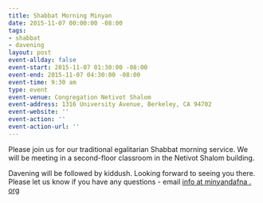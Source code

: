 ```yaml
---
title: Shabbat Morning Minyan
date: 2015-11-07 00:00:00 -08:00
tags:
- shabbat
- davening
layout: post
event-allday: false
event-start: 2015-11-07 01:30:00 -08:00
event-end: 2015-11-07 04:30:00 -08:00
event-time: 9:30 am
type: event
event-venue: Congregation Netivot Shalom
event-address: 1316 University Avenue, Berkeley, CA 94702
event-website: ''
event-action: ''
event-action-url: ''
---
```


Please join us for our traditional egalitarian Shabbat morning service. We will be meeting in a second-floor classroom in the Netivot Shalom building.

Davening will be followed by kiddush. Looking forward to seeing you there. Please let us know if you have any questions - email [info at minyandafna . org](mailto:info@minyandafna.org)